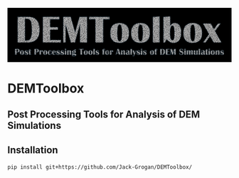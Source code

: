 ![logo](https://github.com/Jack-Grogan/DEMToolbox/blob/main/docs/images/logo.png) 

# DEMToolbox
## Post Processing Tools for Analysis of DEM Simulations

## Installation

```zsh
pip install git+https://github.com/Jack-Grogan/DEMToolbox/
```

